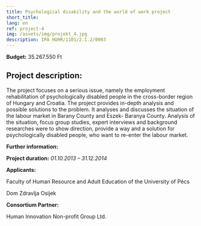 ```yaml
---
title: Psychological disability and the world of work project
short_title: 
lang: en
ref: project-4
img: /assets/img/projekt_4.jpg
description: IPA HUHR/1101/2.1.2/0003
---
```


**Budget:** 35.267.550 Ft

## Project description:

The project focuses on a serious issue, namely the employment rehabilitation of psychologically disabled people in the cross-border region of Hungary and Croatia. The project provides in-depth analysis and possible solutions to the problem. It analyses and discusses the situation of the labour market in Barany County and Eszek- Baranya County. Analysis of the situation, focus group studies, expert interviews and background researches were to show direction, provide a way and a solution for psychologically disabled people, who want to re-enter the labour market.

**Further information:**

**Project duration:** _01.10.2013 – 31.12.2014_

**Applicants:**

Faculty of Human Resource and Adult Education of the University of Pécs

Dom Zdravlja Osijek

**Consortium Partner:**

Human Innovation Non-profit Group Ltd.
